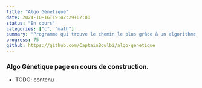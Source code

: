```yaml
---
title: "Algo Génétique"
date: 2024-10-16T19:42:29+02:00
status: "En cours"
categories: ["c", "math"]
summary: "Programme qui trouve le chemin le plus grâce à un algorithme génétique avec une interface graphique"
progress: 75
github: https://github.com/CaptainBoulbi/algo-genetique
---
```


### Algo Génétique page en cours de construction.

- TODO: contenu
